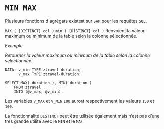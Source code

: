# **`MIN MAX`**

Plusieurs fonctions d'agrégats existent sur `SAP` pour les requêtes `SQL`.

`MAX ( [DISTINCT] col )`
`min ( [DISTINCT] col )` Renvoient la valeur maximum ou minimum de la table selon la colonne sélectionnée.

_Exemple_

_Retourner la valeur maximum ou minimum de la table selon la colonne sélectionnée._

```JS
DATA: v_min TYPE ztravel-duration,
      v_max TYPE ztravel-duration.

SELECT MAX( duration ), MIN( duration )
    FROM ztravel
    INTO (@v_max, @v_min).
```

Les variables `V_MAX` et `V_MIN` `100` auront respectivement les valeurs `150` et `100`.

La fonctionnalité `DISTINCT` peut être utilisée également mais n’est pas d’une très grande utilité avec le `MIN` et le `MAX`.
